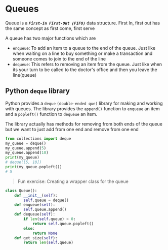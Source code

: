 # Queues

Queue is a **_`First-In First-Out (FIFO)`_** data structure. First In, first out
has the same concept as first come, first serve

A queue has two major functions which are

- `enqueue`: To add an item to a queue to the end of the queue. Just like when
  waiting on a line to buy something or make a transaction and someone comes to
  join to the end of the line
- `dequeue`: This refers to removing an item from the queue. Just like when its
  your turn to be called to the doctor's office and then you leave the
  line(queue)

## Python `deque` library

Python provides a `deque` `(double-ended que)` library for making and working
with queues. The library provides the `append()` function to `enqueue` an item
and a `popleft()` function to `dequeue` an item.

The library actually has methods for removing from both ends of the queue but we
want to just add from one end and remove from one end

```py
from collections import deque
my_queue = deque()
my_queue.append(5)
my_queue.append(10)
print(my_queue)
# deque([5, 10])
print(my_queue.popleft())
# 5
```

> Fun exercise: Creating a wrapper class for the queue

```py
class Queue():
    def __init__(self):
        self.queue = deque()
    def enqueue(self):
        self.queue.append()
    def dequeue(self):
        if len(self.queue) > 0:
            return self.queue.popleft()
        else:
            return None
    def get_size(self):
        return len(self.queue)
```
